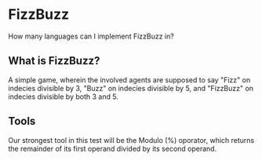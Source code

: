 # FizzBuzz
How many languages can I implement FizzBuzz in?

## What is FizzBuzz?
A simple game, wherein the involved agents are supposed to say "Fizz" on indecies divisible by 3, "Buzz" on indecies divisible by 5, and "FizzBuzz" on indecies divisible by both 3 and 5.

## Tools
Our strongest tool in this test will be the Modulo (%) oporator, which returns the remainder of its first operand divided by its second operand.
